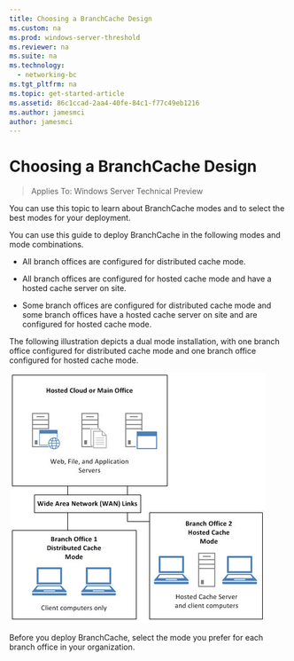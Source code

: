 ```yaml
---
title: Choosing a BranchCache Design
ms.custom: na
ms.prod: windows-server-threshold
ms.reviewer: na
ms.suite: na
ms.technology: 
  - networking-bc
ms.tgt_pltfrm: na
ms.topic: get-started-article
ms.assetid: 86c1ccad-2aa4-40fe-84c1-f77c49eb1216
ms.author: jamesmci
author: jamesmci
---
```

# Choosing a BranchCache Design

>Applies To: Windows Server Technical Preview

You can use this topic to learn about BranchCache modes and to select the best modes for your deployment.  
  
You can use this guide to deploy BranchCache in the following modes and mode combinations.  
  
-   All branch offices are configured for distributed cache mode.  
  
-   All branch offices are configured for hosted cache mode and have a hosted cache server on site.  
  
-   Some branch offices are configured for distributed cache mode and some branch offices have a hosted cache server on site and are configured for hosted cache mode.  
  
The following illustration depicts a dual mode installation, with one branch office configured for distributed cache mode and one branch office configured for hosted cache mode.  
  
![](../../media/Choosing-a-BranchCache-Design/bc_new_modes.jpg)  
  
Before you deploy BranchCache, select the mode you prefer for each branch office in your organization.  
  


